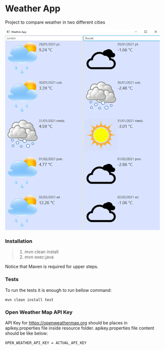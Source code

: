 # Weather App

Project to compare weather in two different cities


![picture](Application_UI.png)

### **Installation**
> 1) mvn clean install
> 2) mvn exec:java

Notice that Maven is required for upper steps.

### Tests

To run the tests it is enough to run bellow command:

    mvn clean install test

### Open Weather Map API Key

API Key for  https://openweathermap.org should be places in apikey.properties file inside resource folder.
apikey.properties file content should be like below:
    
    OPEN_WEATHER_API_KEY = ACTUAL_API_KEY